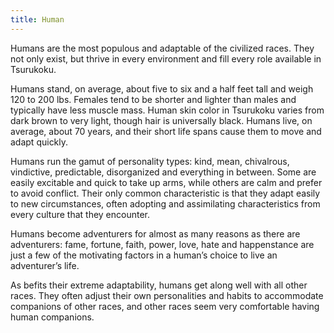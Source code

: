 ```yaml
---
title: Human
---
```


Humans are the most populous and adaptable of the civilized races. They not only exist, but thrive in every environment and fill every role available in Tsurukoku.

Humans stand, on average, about five to six and a half feet tall and weigh 120 to 200 lbs. Females tend to be shorter and lighter than males and typically have less muscle mass. Human skin color in Tsurukoku varies from dark brown to very light, though hair is universally black. Humans live, on average, about 70 years, and their short life spans cause them to move and adapt quickly.

Humans run the gamut of personality types: kind, mean, chivalrous, vindictive, predictable, disorganized and everything in between. Some are easily excitable and quick to take up arms, while others are calm and prefer to avoid conflict. Their only common characteristic is that they adapt easily to new circumstances, often adopting and assimilating characteristics from every culture that they encounter.

Humans become adventurers for almost as many reasons as there are adventurers: fame, fortune, faith, power, love, hate and happenstance are just a few of the motivating factors in a human’s choice to live an adventurer’s life.

As befits their extreme adaptability, humans get along well with all other races. They often adjust their own personalities and habits to accommodate companions of other races, and other races seem very comfortable having human companions.